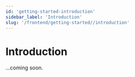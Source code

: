 ```yaml
---
id: 'getting-started-introduction'
sidebar_label: 'Introduction'
slug: '/frontend/getting-started//introduction'
---
```


# Introduction

...coming soon.
